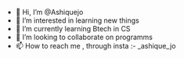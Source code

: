 - 👋 Hi, I’m @Ashiquejo
- 👀 I’m interested in learning new things
- 🌱 I’m currently learning Btech in CS
- 💞️ I’m looking to collaborate on programms
- 📫 How to reach me , through insta :- _ashique_jo

<!---
Ashiquejo/Ashiquejo is a ✨ special ✨ repository because its `README.md` (this file) appears on your GitHub profile.
You can click the Preview link to take a look at your changes.
--->
